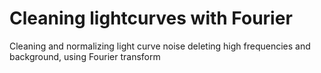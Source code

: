# Cleaning lightcurves with Fourier
Cleaning and normalizing light curve noise deleting high frequencies and background, using Fourier transform
